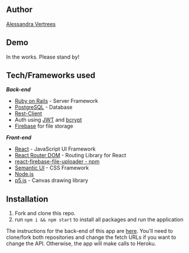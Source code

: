 ## Author
[Alessandra Vertrees](https://github.com/avertrees)

## Demo 
In the works. Please stand by!

## Tech/Frameworks used
_**Back-end**_
* [Ruby on Rails](https://rubyonrails.org) - Server Framework
* [PostgreSQL](https://www.postgresql.org) - Database
* [Rest-Client](https://github.com/rest-client/rest-client)
* Auth using [JWT](https://jwt.io) and [bcrypt ](https://rubygems.org/gems/bcrypt/versions/3.1.12)
* [Firebase](https://firebase.google.com) for file storage

_**Front-end**_
* [React](https://reactjs.org/docs/getting-started.html) - JavaScript UI Framework
* [React Router DOM](https://reacttraining.com/react-router/web/guides/quick-start) - Routing Library for React 
* [react-firebase-file-uploader - npm](https://www.npmjs.com/package/react-firebase-file-uploader)
* [Semantic UI](https://react.semantic-ui.com/) - CSS Framework
* [Node.js](https://nodejs.org/en/) 
* [p5.js](https://p5js.org/) - Canvas drawing library

## Installation
1. Fork and clone this repo.
2. run `npm i && npm start` to install all packages and run the application

The instructions for the back-end of this app are [here](https://github.com/avertrees/entheogen-backend). You'll need to clone/fork both repositories and change the fetch URLs if you want to change the API. Otherwise, the app will make calls to Heroku.
